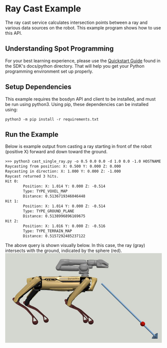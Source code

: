 <!--
Copyright (c) 2022 Boston Dynamics, Inc.  All rights reserved.

Downloading, reproducing, distributing or otherwise using the SDK Software
is subject to the terms and conditions of the Boston Dynamics Software
Development Kit License (20191101-BDSDK-SL).
-->

# Ray Cast Example

The ray cast service calculates intersection points between a ray and various data sources on the robot. This example program shows how to use this API.

## Understanding Spot Programming

For your best learning experience, please use the [Quickstart Guide](../../../docs/python/quickstart.md)
found in the SDK's docs/python directory.  That will help you get your Python programming environment set up properly.

## Setup Dependencies

This example requires the bosdyn API and client to be installed, and must be run using python3. Using pip, these dependencies can be installed using:

``` shell
python3 -m pip install -r requirements.txt
```

## Run the Example

Below is example output from casting a ray starting in front of the robot (positive X) forward and down toward the ground.

``` shell
>>> python3 cast_single_ray.py -o 0.5 0.0 0.0 -d 1.0 0.0 -1.0 HOSTNAME
Raycasting from position: X: 0.500 Y: 0.000 Z: 0.000
Raycasting in direction: X: 1.000 Y: 0.000 Z: -1.000
Raycast returned 3 hits.
Hit 0:
        Position: X: 1.014 Y: 0.000 Z: -0.514
        Type: TYPE_VOXEL_MAP
        Distance: 0.5136719346046448
Hit 1:
        Position: X: 1.014 Y: 0.000 Z: -0.514
        Type: TYPE_GROUND_PLANE
        Distance: 0.5138996896169675
Hit 2:
        Position: X: 1.016 Y: 0.000 Z: -0.516
        Type: TYPE_TERRAIN_MAP
        Distance: 0.5157292485237122
```

The above query is shown visually below. In this case, the ray (gray) intersects with the ground, indicated by the sphere (red).
![Ray Cast Example Image](ray_cast.jpg)
